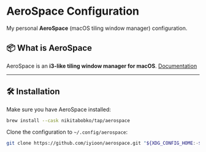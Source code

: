 # AeroSpace Configuration

My personal **AeroSpace** (macOS tiling window manager) configuration.

## 📦 What is AeroSpace

AeroSpace is an **i3-like tiling window manager for macOS**.
[Documentation](https://nikitabobko.github.io/AeroSpace/guide?utm_source=chatgpt.com)

---

## 🛠 Installation

Make sure you have AeroSpace installed:

```bash
brew install --cask nikitabobko/tap/aerospace
```

Clone the configuration to `~/.config/aerospace`:

```bash
git clone https://github.com/iyioon/aerospace.git "${XDG_CONFIG_HOME:-$HOME/.config}"/aerospace

```
